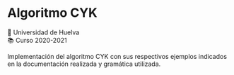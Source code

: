 #   Algoritmo CYK
:school: Universidad de Huelva  
:books: Curso 2020-2021   

Implementación del algoritmo CYK con sus respectivos ejemplos indicados en la documentación realizada y gramática utilizada.
